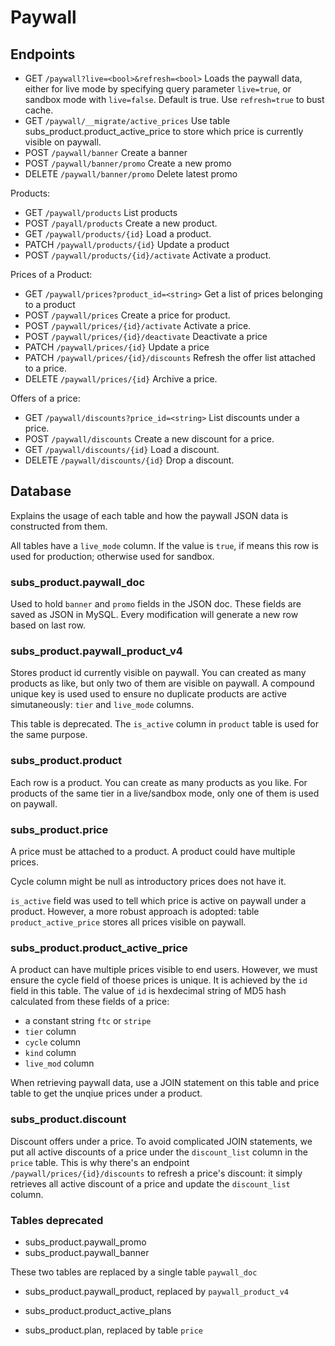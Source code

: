 # Paywall

## Endpoints

* GET `/paywall?live=<bool>&refresh=<bool>` Loads the paywall data, either for live mode by specifying query parameter `live=true`, or sandbox mode with `live=false`. Default is true. Use `refresh=true` to bust cache.
* GET `/paywall/__migrate/active_prices` Use table subs_product.product_active_price to store which price is currently visible on paywall.
* POST `/paywall/banner` Create a banner
* POST `/paywall/banner/promo` Create a new promo
* DELETE `/paywall/banner/promo` Delete latest promo

Products:

* GET `/paywall/products` List products
* POST `/payall/products` Create a new product.
* GET `/paywall/products/{id}` Load a product.
* PATCH `/paywall/products/{id}` Update a product
* POST `/paywall/products/{id}/activate` Activate a product.

Prices of a Product:

* GET `/paywall/prices?product_id=<string>` Get a list of prices belonging to a product
* POST `/paywall/prices` Create a price for product.
* POST `/paywall/prices/{id}/activate` Activate a price.
* POST `/paywall/prices/{id}/deactivate` Deactivate a price
* PATCH `/paywall/prices/{id}` Update a price
* PATCH `/paywall/prices/{id}/discounts` Refresh the offer list attached to a price.
* DELETE `/paywall/prices/{id}` Archive a price.

Offers of a price:

* GET `/paywall/discounts?price_id=<string>` List discounts under a price.
* POST `/paywall/discounts` Create a new discount for a price.
* GET `/paywall/discounts/{id}` Load a discount.
* DELETE `/paywall/discounts/{id}` Drop a discount.

## Database

Explains the usage of each table and how the paywall JSON data is constructed from them.

All tables have a `live_mode` column. If the value is `true`, if means this row is used for production; otherwise used for sandbox.

### subs_product.paywall_doc

Used to hold `banner` and `promo` fields in the JSON doc. These fields are saved as JSON in MySQL. Every modification will generate a new row based on last row.

### subs_product.paywall_product_v4

Stores product id currently visible on paywall. You can created as many products as like, but only two of them are visible on paywall. A compound unique key is used used to ensure no duplicate products are active simutaneously: `tier` and `live_mode` columns.

This table is deprecated. The `is_active` column in `product` table is used for the same purpose.

### subs_product.product

Each row is a product. You can create as many products as you like. For products of the same tier in a live/sandbox mode, only one of them is used on paywall.

### subs_product.price

A price must be attached to a product. A product could have multiple prices.

Cycle column might be null as introductory prices does not have it.

`is_active` field was used to tell which price is active on paywall under a product. However, a more robust approach is adopted: table `product_active_price` stores all prices visible on paywall.

### subs_product.product_active_price

A product can have multiple prices visible to end users. However, we must ensure the cycle field of thoese prices is unique. It is achieved by the `id` field in this table. The value of `id` is hexdecimal string of MD5 hash calculated from these fields of a price:

* a constant string `ftc` or `stripe`
* `tier` column
* `cycle` column
* `kind` column
* `live_mod` column

When retrieving paywall data, use a JOIN statement on this table and price table to get the unqiue prices under a product.

### subs_product.discount

Discount offers under a price. To avoid complicated JOIN statements, we put all active discounts of a price under the `discount_list` column in the `price` table. This is why there's an endpoint `/paywall/prices/{id}/discounts` to refresh a price's discount: it simply retrieves all active discount of a price and update the `discount_list` column.

### Tables deprecated

* subs_product.paywall_promo
* subs_product.paywall_banner

These two tables are replaced by a single table `paywall_doc`

* subs_product.paywall_product, replaced by `paywall_product_v4`
* subs_product.product_active_plans

* subs_product.plan, replaced by table `price`
